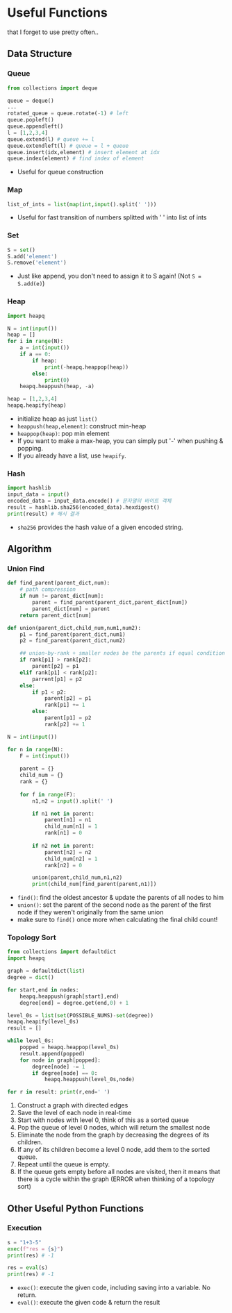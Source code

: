 # Useful Functions
that I forget to use pretty often..

## Data Structure
### Queue
```Python
from collections import deque

queue = deque()
...
rotated_queue = queue.rotate(-1) # left
queue.popleft()
queue.appendleft()
l = [1,2,3,4]
queue.extend(l) # queue += l
queue.extendleft(l) # queue = l + queue
queue.insert(idx,element) # insert element at idx
queue.index(element) # find index of element
```
- Useful for queue construction

### Map
```Python
list_of_ints = list(map(int,input().split(' ')))
```
- Useful for fast transition of numbers splitted with ' ' into list of ints

### Set
```Python
S = set()
S.add('element')
S.remove('element')
```
- Just like append, you don't need to assign it to S again! (Not `S = S.add(e)`)

### Heap
```Python
import heapq

N = int(input())
heap = []
for i in range(N):
    a = int(input())
    if a == 0:
        if heap:
            print(-heapq.heappop(heap))
        else:
            print(0)
    heapq.heappush(heap, -a)

heap = [1,2,3,4]
heapq.heapify(heap)
```
- initialize heap as just `list()`
- `heappush(heap,element)`: construct min-heap
- `heappop(heap)`: pop min element
- If you want to make a max-heap, you can simply put '-' when pushing & popping.
- If you already have a list, use `heapify`.

### Hash
```Python
import hashlib
input_data = input()
encoded_data = input_data.encode() # 문자열의 바이트 객체
result = hashlib.sha256(encoded_data).hexdigest() 
print(result) # 해시 결과
```
- `sha256` provides the hash value of a given encoded string.

## Algorithm
### Union Find
```Python
def find_parent(parent_dict,num):
    # path compression
    if num != parent_dict[num]:
        parent = find_parent(parent_dict,parent_dict[num]) 
        parent_dict[num] = parent
    return parent_dict[num]

def union(parent_dict,child_num,num1,num2):
    p1 = find_parent(parent_dict,num1)
    p2 = find_parent(parent_dict,num2)

    ## union-by-rank + smaller nodes be the parents if equal condition
    if rank[p1] > rank[p2]:
        parent[p2] = p1
    elif rank[p1] < rank[p2]:
        parrent[p1] = p2
    else:
        if p1 < p2:
            parent[p2] = p1
            rank[p1] += 1
        else:
            parent[p1] = p2
            rank[p2] += 1

N = int(input())

for n in range(N):
    F = int(input())
    
    parent = {}
    child_num = {}
    rank = {}
    
    for f in range(F):
        n1,n2 = input().split(' ')

        if n1 not in parent:
            parent[n1] = n1
            child_num[n1] = 1
            rank[n1] = 0
            
        if n2 not in parent:
            parent[n2] = n2
            child_num[n2] = 1
            rank[n2] = 0

        union(parent,child_num,n1,n2)
        print(child_num[find_parent(parent,n1)])
```
- `find()`: find the oldest ancestor & update the parents of all nodes to him
- `union()`: set the parent of the second node as the parent of the first node if they weren't originally from the same union
- make sure to `find()` once more when calculating the final child count!

### Topology Sort
```Python
from collections import defaultdict
import heapq

graph = defaultdict(list)
degree = dict()

for start,end in nodes:
    heapq.heappush(graph[start],end)
    degree[end] = degree.get(end,0) + 1

level_0s = list(set(POSSIBLE_NUMS)-set(degree))
heapq.heapify(level_0s)
result = []

while level_0s:
    popped = heapq.heappop(level_0s)
    result.append(popped)
    for node in graph[popped]:
        degree[node] -= 1
        if degree[node] == 0:
            heapq.heappush(level_0s,node)

for r in result: print(r,end=' ')
```
1. Construct a graph with directed edges
2. Save the level of each node in real-time
3. Start with nodes with level 0, think of this as a sorted queue
4. Pop the queue of level 0 nodes, which will return the smallest node
5. Eliminate the node from the graph by decreasing the degrees of its children.
6. If any of its children become a level 0 node, add them to the sorted queue.
7. Repeat until the queue is empty.
8. If the queue gets empty before all nodes are visited, then it means that there is a cycle within the graph (ERROR when thinking of a topology sort)

## Other Useful Python Functions
### Execution
```Python
s = "1+3-5"
exec(f"res = {s}")
print(res) # -1

res = eval(s)
print(res) # -1
```
- `exec()`: execute the given code, including saving into a variable. No return.
- `eval()`: execute the given code & return the result
